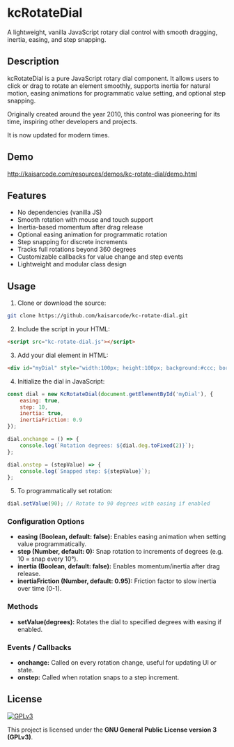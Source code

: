 # kcRotateDial

A lightweight, vanilla JavaScript rotary dial control with smooth dragging, inertia, easing, and step snapping.

## Description

kcRotateDial is a pure JavaScript rotary dial component. It allows users to click or drag to rotate an element smoothly, supports inertia for natural motion, easing animations for programmatic value setting, and optional step snapping.

Originally created around the year 2010, this control was pioneering for its time, inspiring other developers and projects.

It is now updated for modern times.

## Demo

http://kaisarcode.com/resources/demos/kc-rotate-dial/demo.html

## Features

- No dependencies (vanilla JS)
- Smooth rotation with mouse and touch support
- Inertia-based momentum after drag release
- Optional easing animation for programmatic rotation
- Step snapping for discrete increments
- Tracks full rotations beyond 360 degrees
- Customizable callbacks for value change and step events
- Lightweight and modular class design

## Usage

1. Clone or download the source:

```bash
git clone https://github.com/kaisarcode/kc-rotate-dial.git
```

2. Include the script in your HTML:

```html
<script src="kc-rotate-dial.js"></script>
```

3. Add your dial element in HTML:

```html
<div id="myDial" style="width:100px; height:100px; background:#ccc; border-radius:50%;"></div>
```

4. Initialize the dial in JavaScript:

```js
const dial = new KcRotateDial(document.getElementById('myDial'), {
    easing: true,
    step: 10,
    inertia: true,
    inertiaFriction: 0.9
});

dial.onchange = () => {
    console.log(`Rotation degrees: ${dial.deg.toFixed(2)}`);
};

dial.onstep = (stepValue) => {
    console.log(`Snapped step: ${stepValue}`);
};
```

5. To programmatically set rotation:

```js
dial.setValue(90); // Rotate to 90 degrees with easing if enabled
```

### Configuration Options

- **easing (Boolean, default: false):** Enables easing animation when setting value programmatically.
- **step (Number, default: 0):** Snap rotation to increments of degrees (e.g. 10 = snap every 10°).
- **inertia (Boolean, default: false):** Enables momentum/inertia after drag release.
- **inertiaFriction (Number, default: 0.95):** Friction factor to slow inertia over time (0-1).

### Methods

- **setValue(degrees):** Rotates the dial to specified degrees with easing if enabled.

### Events / Callbacks

- **onchange:** Called on every rotation change, useful for updating UI or state.
- **onstep:** Called when rotation snaps to a step increment.

## License

[![GPLv3](https://www.gnu.org/graphics/gplv3-127x51.png)](https://www.gnu.org/licenses/gpl-3.0.html)

This project is licensed under the **GNU General Public License version 3 (GPLv3)**.
